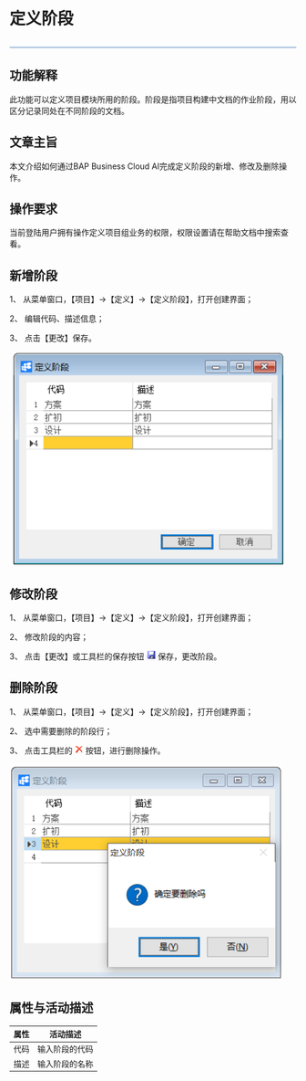 # 定义阶段

 ![1574661306659](zsk_xm_dy/common/headLine.png )

## 功能解释

此功能可以定义项目模块所用的阶段。阶段是指项目构建中文档的作业阶段，用以区分记录同处在不同阶段的文档。

## 文章主旨

本文介绍如何通过BAP Business Cloud AI完成定义阶段的新增、修改及删除操作。

## 操作要求

当前登陆用户拥有操作定义项目组业务的权限，权限设置请在帮助文档中搜索查看。

## 新增阶段

1、 从菜单窗口，【项目】->【定义】->【定义阶段】，打开创建界面；

2、 编辑代码、描述信息；

3、 点击【更改】保存。

​                           ![1574661363270](zsk_xm_dy/2.1.png)                       

## 修改阶段

1、 从菜单窗口，【项目】->【定义】->【定义阶段】，打开创建界面；

2、 修改阶段的内容；

3、 点击【更改】或工具栏的保存按钮  ![1574661374708](zsk_xm_dy/common/保存.png) 保存，更改阶段。

## 删除阶段

1、 从菜单窗口，【项目】->【定义】->【定义阶段】，打开创建界面；

2、 选中需要删除的阶段行；

3、 点击工具栏的 ![1574661384613](zsk_xm_dy/common/删除.png)  按钮，进行删除操作。

   ![1574661393199](zsk_xm_dy/2.2.png)

## 属性与活动描述

| **属性** | **活动描述**   |
| -------- | -------------- |
| 代码     | 输入阶段的代码 |
| 描述     | 输入阶段的名称 |

 
